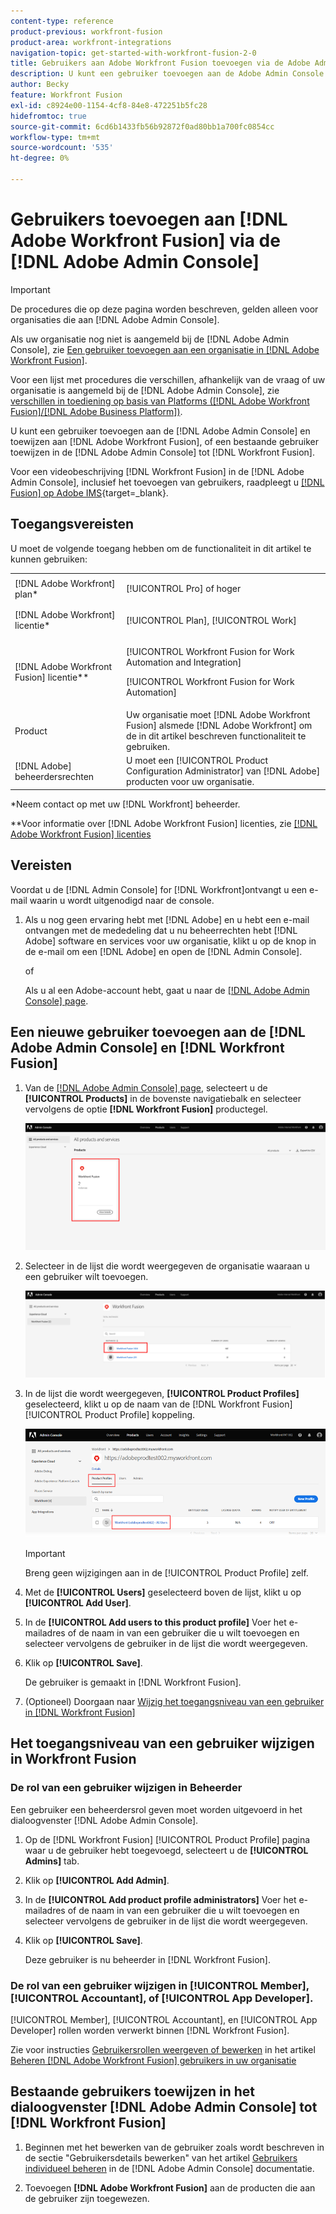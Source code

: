 ```yaml
---
content-type: reference
product-previous: workfront-fusion
product-area: workfront-integrations
navigation-topic: get-started-with-workfront-fusion-2-0
title: Gebruikers aan Adobe Workfront Fusion toevoegen via de Adobe Admin Console
description: U kunt een gebruiker toevoegen aan de Adobe Admin Console en deze toewijzen aan Adobe Workfront Fusion, of een bestaande gebruiker in de Adobe Admin Console toewijzen aan Workfront Fusion.
author: Becky
feature: Workfront Fusion
exl-id: c8924e00-1154-4cf8-84e8-472251b5fc28
hidefromtoc: true
source-git-commit: 6cd6b1433fb56b92872f0ad80bb1a700fc0854cc
workflow-type: tm+mt
source-wordcount: '535'
ht-degree: 0%

---
```


# Gebruikers toevoegen aan [!DNL Adobe Workfront Fusion] via de [!DNL Adobe Admin Console]

>[!IMPORTANT]
>
>De procedures die op deze pagina worden beschreven, gelden alleen voor organisaties die aan [!DNL Adobe Admin Console].
>
>Als uw organisatie nog niet is aangemeld bij de [!DNL Adobe Admin Console], zie [Een gebruiker toevoegen aan een organisatie in [!DNL Adobe Workfront Fusion]](../organizations/add-user-to-an-organization.md).
>
>Voor een lijst met procedures die verschillen, afhankelijk van de vraag of uw organisatie is aangemeld bij de [!DNL Adobe Admin Console], zie [verschillen in toediening op basis van Platforms ([!DNL Adobe Workfront Fusion]/[!DNL Adobe Business Platform])](../fusion-in-admin-console/fusion-adobe-admin-console.md).

U kunt een gebruiker toevoegen aan de [!DNL Adobe Admin Console] en toewijzen aan [!DNL Adobe Workfront Fusion], of een bestaande gebruiker toewijzen in de [!DNL Adobe Admin Console] tot [!DNL Workfront Fusion].

Voor een videobeschrijving [!DNL Workfront Fusion] in de [!DNL Adobe Admin Console], inclusief het toevoegen van gebruikers, raadpleegt u [[!DNL Fusion] op Adobe IMS](https://video.tv.adobe.com/v/3412464/){target=_blank}.

## Toegangsvereisten

U moet de volgende toegang hebben om de functionaliteit in dit artikel te kunnen gebruiken:

<table style="table-layout:auto"> 
 <col> 
 <col> 
 <tbody> 
  <tr> 
   <td role="rowheader">[!DNL Adobe Workfront] plan*</td> 
   <td> <p>[!UICONTROL Pro] of hoger</p> </td> 
  </tr> 
  <tr data-mc-conditions=""> 
   <td role="rowheader">[!DNL Adobe Workfront] licentie*</td> 
   <td> <p>[!UICONTROL Plan], [!UICONTROL Work]</p> </td> 
  </tr> 
  <tr> 
   <td role="rowheader">[!DNL Adobe Workfront Fusion] licentie**</td> 
   <td> <p>[!UICONTROL Workfront Fusion for Work Automation and Integration] </p> <p>[!UICONTROL Workfront Fusion for Work Automation] </p>  </td> 
  </tr> 
  <tr> 
   <td role="rowheader">Product</td> 
   <td>Uw organisatie moet [!DNL Adobe Workfront Fusion] alsmede [!DNL Adobe Workfront] om de in dit artikel beschreven functionaliteit te gebruiken.</td> 
  </tr>
   <tr> 
   <td role="rowheader">[!DNL Adobe] beheerdersrechten</td> 
   <td>U moet een [!UICONTROL Product Configuration Administrator] van [!DNL Adobe] producten voor uw organisatie.</td> 
  </tr>
  </tbody> 
</table>

&#42;Neem contact op met uw [!DNL Workfront] beheerder.

&#42;&#42;Voor informatie over [!DNL Adobe Workfront Fusion] licenties, zie [[!DNL Adobe Workfront Fusion] licenties](../../workfront-fusion/get-started/license-automation-vs-integration.md)



## Vereisten

Voordat u de [!DNL Admin Console] for [!DNL Workfront]ontvangt u een e-mail waarin u wordt uitgenodigd naar de console.

1. Als u nog geen ervaring hebt met [!DNL Adobe] en u hebt een e-mail ontvangen met de mededeling dat u nu beheerrechten hebt [!DNL Adobe] software en services voor uw organisatie, klikt u op de knop in de e-mail om een [!DNL Adobe] en open de [!DNL Admin Console].

   of

   Als u al een Adobe-account hebt, gaat u naar de [[!DNL Adobe Admin Console] page](https://adminconsole.adobe.com/).


## Een nieuwe gebruiker toevoegen aan de [!DNL Adobe Admin Console] en [!DNL Workfront Fusion]

1. Van de [[!DNL Adobe Admin Console] page](https://adminconsole.adobe.com/), selecteert u de **[!UICONTROL Products]** in de bovenste navigatiebalk en selecteer vervolgens de optie **[!DNL Workfront Fusion]** productegel.

   ![Fusie in Admin Console](assets/fusion-product-admin-console.png)

1. Selecteer in de lijst die wordt weergegeven de organisatie waaraan u een gebruiker wilt toevoegen.

   ![Fusion-instantie in Admin Console](assets/fusion-instances-admin-console.png)

1. In de lijst die wordt weergegeven, **[!UICONTROL Product Profiles]** geselecteerd, klikt u op de naam van de [!DNL Workfront Fusion] [!UICONTROL Product Profile] koppeling.

   ![Workfront Fusion-productprofiel](../../administration-and-setup/add-users/create-and-manage-users/assets/prod-profile-1.png)

   >[!IMPORTANT]
   >
   > Breng geen wijzigingen aan in de [!UICONTROL Product Profile] zelf.

1. Met de **[!UICONTROL Users]** geselecteerd boven de lijst, klikt u op **[!UICONTROL Add User]**.

1. In de **[!UICONTROL Add users to this product profile]** Voer het e-mailadres of de naam in van een gebruiker die u wilt toevoegen en selecteer vervolgens de gebruiker in de lijst die wordt weergegeven.

1. Klik op **[!UICONTROL Save]**.

   De gebruiker is gemaakt in [!DNL Workfront Fusion].

   <!--
    >[!IMPORTANT]
    >
    > Do not make any changes to the Product Profile itself.
    -->

1. (Optioneel) Doorgaan naar [Wijzig het toegangsniveau van een gebruiker in [!DNL Workfront Fusion]](#change-a-users-access-level-in-workfront-fusion)

## Het toegangsniveau van een gebruiker wijzigen in Workfront Fusion

### De rol van een gebruiker wijzigen in Beheerder

Een gebruiker een beheerdersrol geven moet worden uitgevoerd in het dialoogvenster [!DNL Adobe Admin Console].

1. Op de [!DNL Workfront Fusion] [!UICONTROL Product Profile] pagina waar u de gebruiker hebt toegevoegd, selecteert u de **[!UICONTROL Admins]** tab.

1. Klik op **[!UICONTROL Add Admin]**.

1. In de **[!UICONTROL Add product profile administrators]** Voer het e-mailadres of de naam in van een gebruiker die u wilt toevoegen en selecteer vervolgens de gebruiker in de lijst die wordt weergegeven.

1. Klik op **[!UICONTROL Save]**.

   Deze gebruiker is nu beheerder in [!DNL Workfront Fusion].

### De rol van een gebruiker wijzigen in [!UICONTROL Member], [!UICONTROL Accountant], of [!UICONTROL App Developer].

[!UICONTROL Member], [!UICONTROL Accountant], en [!UICONTROL App Developer] rollen worden verwerkt binnen [!DNL Workfront Fusion].

Zie voor instructies [Gebruikersrollen weergeven of bewerken](../organizations/manage-fusion-users.md#view-or-edit-user-roles) in het artikel [Beheren [!DNL Adobe Workfront Fusion] gebruikers in uw organisatie](../organizations/manage-fusion-users.md)

## Bestaande gebruikers toewijzen in het dialoogvenster [!DNL Adobe Admin Console] tot [!DNL Workfront Fusion]

1. Beginnen met het bewerken van de gebruiker zoals wordt beschreven in de sectie &quot;Gebruikersdetails bewerken&quot; van het artikel [Gebruikers individueel beheren](https://helpx.adobe.com/enterprise/using/manage-users-individually.html) in de [!DNL Adobe Admin Console] documentatie.

1. Toevoegen **[!DNL Adobe Workfront Fusion]** aan de producten die aan de gebruiker zijn toegewezen.
